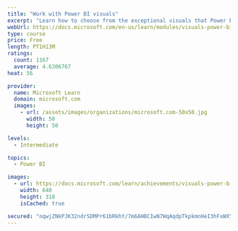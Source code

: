 ```yaml
---
title: "Work with Power BI visuals"
excerpt: "Learn how to choose from the exceptional visuals that Power BI makes available to you. Formatting visuals will direct the user’s attention to exactly where you want it, while helping to make the visual easier to read and interpret. You will also learn about how to use key performance indicators (KPIs)."
webUrl: https://docs.microsoft.com/en-us/learn/modules/visuals-power-bi/
type: course
price: Free
length: PT1H13M
ratings:
  count: 1167
  average: 4.6306767
heat: 56

provider:
  name: Microsoft Learn
  domain: microsoft.com
  images:
    - url: /assets/images/organizations/microsoft.com-50x50.jpg
      width: 50
      height: 50

levels:
  - Intermediate

topics:
  - Power BI

images:
  - url: https://docs.microsoft.com/learn/achievements/visuals-power-bi-social.png
    width: 640
    height: 318
    isCached: true

secured: "nqwjZNkPJK32ndrSDMPr61bRkhY/7m6AHBCIwN7WqAqdpTkpkmnHeI3hFxWXY2U3/YfCGgW+zxDdtGTrgKEFgonrjzkFwsL99PmABdw/qCpV/8UEZdlaW+o0N9YZiNFo4APFVRNurxSJETYk0YmfgQwoYkpeyoe0UXaKd4LW3BpMEhbb2HI1YceI/4y5CFrSwRixdTlxcCDh2EM73fHclrCLDEseXKly+zzmol4138mfGoEXgyG/5A768DNGqPX9Py4IYDPUzcMV+Dn3+H30H7SqBf7v5UGkH//c9sLFY/0IqMQxX/xFUJZDwlqwcOuXAJguTVSYgbHGyq8sKZcNflysrhe0uWPWsU0h7E6NpTNSGTAL3x34s79HcHXn1dnOPoUOXSeflWwi80D079msFk3tozKbwh2fsUX7s9UEzrQ=;TQ41xhZUxqvjdbXRs+rAiw=="
---
```


